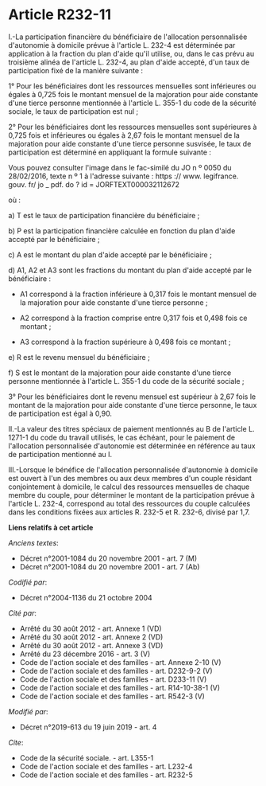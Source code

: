 # Article R232-11

I.-La participation financière du bénéficiaire de l'allocation personnalisée d'autonomie à domicile prévue à l'article L.
232-4 est déterminée par application à la fraction du plan d'aide qu'il utilise, ou, dans le cas prévu au troisième alinéa de
l'article L. 232-4, au plan d'aide accepté, d'un taux de participation fixé de la manière suivante :

1° Pour les bénéficiaires dont les ressources mensuelles sont inférieures ou égales à 0,725 fois le montant mensuel de la
majoration pour aide constante d'une tierce personne mentionnée à l'article L. 355-1 du code de la sécurité sociale, le taux
de participation est nul ;

2° Pour les bénéficiaires dont les ressources mensuelles sont supérieures à 0,725 fois et inférieures ou égales à 2,67 fois
le montant mensuel de la majoration pour aide constante d'une tierce personne susvisée, le taux de participation est
déterminé en appliquant la formule suivante :

Vous pouvez consulter l'image dans le fac-similé du JO n º 0050 du 28/02/2016, texte n º 1 à l'adresse suivante :  https ://
www. legifrance. gouv. fr/ jo _ pdf. do ? id = JORFTEXT000032112672 

où :

a) T est le taux de participation financière du bénéficiaire ;

b) P est la participation financière calculée en fonction du plan d'aide accepté par le bénéficiaire ;

c) A est le montant du plan d'aide accepté par le bénéficiaire ;

d) A1, A2 et A3 sont les fractions du montant du plan d'aide accepté par le bénéficiaire :

- A1 correspond à la fraction inférieure à 0,317 fois le montant mensuel de la majoration pour aide constante d'une tierce
personne ;

- A2 correspond à la fraction comprise entre 0,317 fois et 0,498 fois ce montant ;

- A3 correspond à la fraction supérieure à 0,498 fois ce montant ;

e) R est le revenu mensuel du bénéficiaire ;

f) S est le montant de la majoration pour aide constante d'une tierce personne mentionnée à l'article L. 355-1 du code de la
sécurité sociale ;

3° Pour les bénéficiaires dont le revenu mensuel est supérieur à 2,67 fois le montant de la majoration pour aide constante
d'une tierce personne, le taux de participation est égal à 0,90.

II.-La valeur des titres spéciaux de paiement mentionnés au B de l'article L. 1271-1 du code du travail utilisés, le cas
échéant, pour le paiement de l'allocation personnalisée d'autonomie est déterminée en référence au taux de participation
mentionné au I.

III.-Lorsque le bénéfice de l'allocation personnalisée d'autonomie à domicile est ouvert à l'un des membres ou aux deux
membres d'un couple résidant conjointement à domicile, le calcul des ressources mensuelles de chaque membre du couple, pour
déterminer le montant de la participation prévue à l'article L. 232-4, correspond au total des ressources du couple calculées
dans les conditions fixées aux articles R. 232-5 et R. 232-6, divisé par 1,7.

**Liens relatifs à cet article**

_Anciens textes_:

  - Décret n°2001-1084 du 20 novembre 2001 - art. 7 (M)
  - Décret n°2001-1084 du 20 novembre 2001 - art. 7 (Ab)

_Codifié par_:

  - Décret n°2004-1136 du 21 octobre 2004

_Cité par_:

  - Arrêté du 30 août 2012 - art. Annexe 1 (VD)
  - Arrêté du 30 août 2012 - art. Annexe 2 (VD)
  - Arrêté du 30 août 2012 - art. Annexe 3 (VD)
  - Arrêté du 23 décembre 2016 - art. 3 (V)
  - Code de l'action sociale et des familles - art. Annexe 2-10 (V)
  - Code de l'action sociale et des familles - art. D232-9-2 (V)
  - Code de l'action sociale et des familles - art. D233-11 (V)
  - Code de l'action sociale et des familles - art. R14-10-38-1 (V)
  - Code de l'action sociale et des familles - art. R542-3 (V)

_Modifié par_:

  - Décret n°2019-613 du 19 juin 2019 - art. 4

_Cite_:

  - Code de la sécurité sociale. - art. L355-1
  - Code de l'action sociale et des familles - art. L232-4
  - Code de l'action sociale et des familles - art. R232-5
